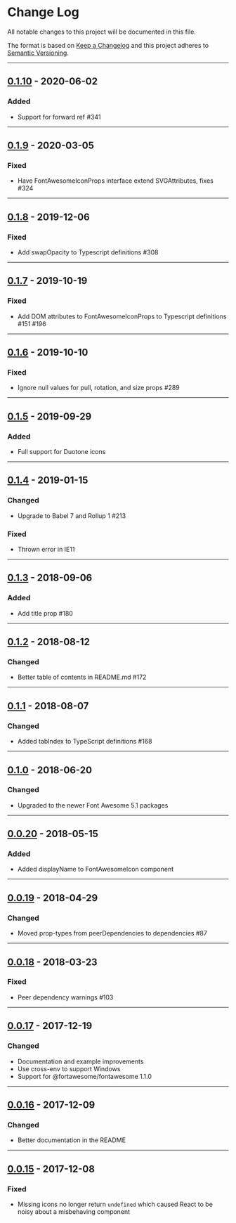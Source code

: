 # Change Log

All notable changes to this project will be documented in this file.

The format is based on [Keep a Changelog](http://keepachangelog.com/) and this project adheres to [Semantic Versioning](http://semver.org/).

---

## [0.1.10](https://github.com/FortAwesome/react-fontawesome/releases/tag/0.1.10) - 2020-06-02

### Added

- Support for forward ref #341

---

## [0.1.9](https://github.com/FortAwesome/react-fontawesome/releases/tag/0.1.9) - 2020-03-05

### Fixed

- Have FontAwesomeIconProps interface extend SVGAttributes, fixes #324

---

## [0.1.8](https://github.com/FortAwesome/react-fontawesome/releases/tag/0.1.8) - 2019-12-06

### Fixed

- Add swapOpacity to Typescript definitions #308

---

## [0.1.7](https://github.com/FortAwesome/react-fontawesome/releases/tag/0.1.7) - 2019-10-19

### Fixed

- Add DOM attributes to FontAwesomeIconProps to Typescript definitions #151 #196

---

## [0.1.6](https://github.com/FortAwesome/react-fontawesome/releases/tag/0.1.6) - 2019-10-10

### Fixed

- Ignore null values for pull, rotation, and size props #289

---

## [0.1.5](https://github.com/FortAwesome/react-fontawesome/releases/tag/0.1.5) - 2019-09-29

### Added

- Full support for Duotone icons

---

## [0.1.4](https://github.com/FortAwesome/react-fontawesome/releases/tag/0.1.4) - 2019-01-15

### Changed

- Upgrade to Babel 7 and Rollup 1 #213

### Fixed

- Thrown error in IE11

---

## [0.1.3](https://github.com/FortAwesome/react-fontawesome/releases/tag/0.1.3) - 2018-09-06

### Added

- Add title prop #180

---

## [0.1.2](https://github.com/FortAwesome/react-fontawesome/releases/tag/0.1.2) - 2018-08-12

### Changed

- Better table of contents in README.md #172

---

## [0.1.1](https://github.com/FortAwesome/react-fontawesome/releases/tag/0.1.1) - 2018-08-07

### Changed

- Added tabIndex to TypeScript definitions #168

---

## [0.1.0](https://github.com/FortAwesome/react-fontawesome/releases/tag/0.1.0) - 2018-06-20

### Changed

- Upgraded to the newer Font Awesome 5.1 packages

---

## [0.0.20](https://github.com/FortAwesome/react-fontawesome/releases/tag/0.0.20) - 2018-05-15

### Added

- Added displayName to FontAwesomeIcon component

---

## [0.0.19](https://github.com/FortAwesome/react-fontawesome/releases/tag/0.0.19) - 2018-04-29

### Changed

- Moved prop-types from peerDependencies to dependencies #87

---

## [0.0.18](https://github.com/FortAwesome/react-fontawesome/releases/tag/0.0.18) - 2018-03-23

### Fixed

- Peer dependency warnings #103

---

## [0.0.17](https://github.com/FortAwesome/react-fontawesome/releases/tag/0.0.17) - 2017-12-19

### Changed

- Documentation and example improvements
- Use cross-env to support Windows
- Support for @fortawesome/fontawesome 1.1.0

---

## [0.0.16](https://github.com/FortAwesome/react-fontawesome/releases/tag/0.0.16) - 2017-12-09

### Changed

- Better documentation in the README

---

## [0.0.15](https://github.com/FortAwesome/react-fontawesome/releases/tag/0.0.15) - 2017-12-08

### Fixed

- Missing icons no longer return `undefined` which caused React to be noisy about a misbehaving component
